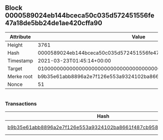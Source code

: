 ## Block 0000589024eb144bceca50c035d572451556fe47a18de5bb24de1ae420cffa90

Attribute | Value
--- | ---
Height | 3761
Hash | 0000589024eb144bceca50c035d572451556fe47a18de5bb24de1ae420cffa90
Timestamp | 2021-03-23T01:45:14+00:00
Target | 0100000000000000000000000000000000000000000000000000000000000000
Merke root | b9b35e61abb8896a2e7f126e553a9324102ba8661f487cb958fe5eba96d35be5
Nonce | 51

```

```

### Transactions

Hash | Amount
--- | ---
[b9b35e61abb8896a2e7f126e553a9324102ba8661f487cb958fe5eba96d35be5](b9b35e61abb8896a2e7f126e553a9324102ba8661f487cb958fe5eba96d35be5.md) | 10.00000000 SKEPTI 
